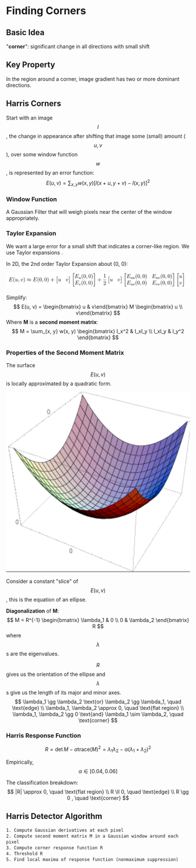 # Finding Corners

## Basic Idea

"**corner**": significant change in all directions with small shift

## Key Property

In the region around a corner, image gradient has two or more dominant directions.

## Harris Corners

Start with an image $$I$$, the change in appearance after shifting that image some (small) amount ($$u, v$$), over some window function $$w$$, is represented by an error function:
$$
E(u, v) = \sum_{x, y} w(x, y) [I(x + u, y +v) - I(x, y)]^2
$$

### Window Function

A Gaussian Filter that will weigh pixels near the center of the window appropriately.

### Taylor Expansion

We want a large error for a small shift that indicates a corner-like region.  We use Taylor expansions .

In 2D, the 2nd order Taylor Expansion about (0, 0):

![image-20210121004905452](assets/image-20210121004905452-1611208231329.png)

Simplify:
$$
E(u, v) = \begin{bmatrix} u & v\end{bmatrix} M \begin{bmatrix}
u \\
v\end{bmatrix}
$$
Where **M** is a **second moment matrix**:
$$
M = \sum_{x, y} w(x, y) \begin{bmatrix} 
I_x^2 & I_xI_y \\
I_xI_y & I_y^2
\end{bmatrix}
$$

### Properties of the Second Moment Matrix

The surface $$E(u,v)$$ is locally approximated by a quadratic form.

![image-20210121005706933](assets/image-20210121005706933.png)

Consider a constant "slice" of $$E(u,v)$$, this is the equation of an ellipse.

**Diagonalization** of **M**:
$$
M = R^{-1} \begin{bmatrix} \lambda_1 & 0  \\
0 & \lambda_2
\end{bmatrix}
R
$$
where $$\lambda$$s are the eigenvalues.

$$R$$ gives us the orientation of the ellipse and $$\lambda$$s give us the length of its major and minor axes.
$$
\lambda_1 \gg \lambda_2 \text{or} \lambda_2 \gg \lambda_1, \quad \text{edge} \\
\lambda_1, \lambda_2 \approx 0, \quad \text{flat region} \\
\lambda_1, \lambda_2 \gg 0 \text{and} \lambda_1 \sim \lambda_2, \quad \text{corner}
$$

### Harris Response Function

$$
R = \det{M}  - \alpha \text{trace}(M)^2 = \lambda_1 \lambda_2 - \alpha (\lambda_1 + \lambda_2) ^2
$$

Empirically, $$\alpha \in [0.04, 0.06]$$

The classification breakdown:
$$
|R| \approx 0, \quad \text{flat region} \\
R \ll 0, \quad \text{edge} \\
R \gg 0 , \quad \text{corner}
$$

## Harris Detector Algorithm

```
1. Compute Gaussian derivatives at each pixel
2. Compute second moment matrix M in a Gaussian window around each pixel
3. Compute corner response function R
4. Threshold R
5. Find local maxima of response function (nonmaximum suppression)
```

